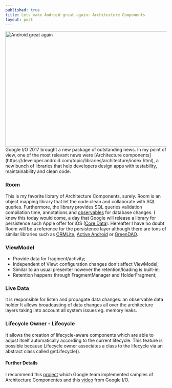 ```yaml
---
published: true
title: Lets make Android great again: Architecture Components
layout: post
---
```

<img src="http://maikotrindade.github.io/public/img/android_great_again.jpg" height="360" width="640" alt="Android great again"/>
Google I/O 2017 brought a new package of outstanding news. In my point of view, one of the most relevant news were [Architecture components](https://developer.android.com/topic/libraries/architecture/index.html), a new bunch of libraries that help developers design apps with testability, maintainability and clean code.

### Room
This is my favorite library of Architecture Components, surely. Room is an object mapping library that let the code clean and collaborate with SQL queries. Furthermore, the library provides SQL queries validation compilation time, annotations and [observables](http://reactivex.io/documentation/observable.html) for database changes. I knew this today would come, a day that Google will release a library for persistence such Apple offer for iOS ([Core Data](https://developer.apple.com/library/content/documentation/Cocoa/Conceptual/CoreData/)). Hereafter I have no doubt Room will be a reference for the persistence layer although there are tons of similar libraries such as [ORMLite](http://ormlite.com/), [Active Android](http://www.activeandroid.com/) or [GreenDAO](http://greenrobot.org/greendao/).

### ViewModel
* Provide data for fragment/activity;
* Independent of View: configuration changes don't affect ViewModel;
* Similar to an usual presenter however the retention/loading is built-in;
* Retention happens through FragmentManager and HolderFragment;

### Live Data
it is responsible for listen and propagate data changes: an observable data holder It allows broadcasting of data changes all over the architecture layers taking into account all system issues eg. memory leaks. 

### Lifecycle Owner - Lifecycle
It allows the creation of lifecycle-aware components which are able to adjust itself automatically according to the current lifecycle. This feature is possible because Lifecycle owner associates a class to the lifecycle via an abstract class called getLifecycle().

#### Further Details
I recommend this [project](https://github.com/googlesamples/android-architecture-components) which Google team implemented samples of Architecture Componentes and this [video](https://www.youtube.com/watch?v=FrteWKKVyzI&list=PLOU2XLYxmsIKC8eODk_RNCWv3fBcLvMMy&index=13) from Google I/O.
